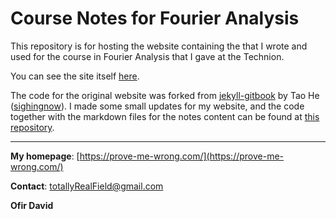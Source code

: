 # Course Notes for Fourier Analysis

This repository is for hosting the website containing the that I wrote and used for the course in Fourier Analysis that I gave at the Technion.

You can see the site itself [here](https://totallyreal.github.io/Fourier_Notes/notes/Fourier/Motivation).

The code for the original website was forked from [jekyll-gitbook](https://github.com/sighingnow/jekyll-gitbook) by Tao He ([sighingnow](https://github.com/sighingnow/jekyll-gitbook/commits?author=sighingnow)). I made some small updates for my website, and the code together with the markdown files for the notes content can be found at [this repository](https://github.com/TotallyReal/jekyll-gitbook-Fourier).

---

**My homepage**: [https://prove-me-wrong.com/](https://prove-me-wrong.com/)

**Contact**:	 [totallyRealField@gmail.com](mailto:totallyRealField@gmail.com)

**Ofir David**
